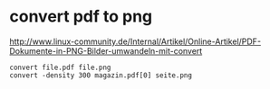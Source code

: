 # convert pdf to png

http://www.linux-community.de/Internal/Artikel/Online-Artikel/PDF-Dokumente-in-PNG-Bilder-umwandeln-mit-convert

```
convert file.pdf file.png
convert -density 300 magazin.pdf[0] seite.png
```
